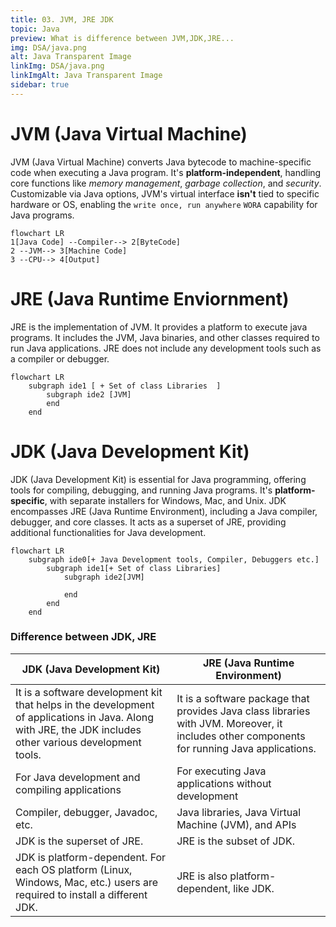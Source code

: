```yaml
---
title: 03. JVM, JRE JDK
topic: Java
preview: What is difference between JVM,JDK,JRE...
img: DSA/java.png
alt: Java Transparent Image
linkImg: DSA/java.png
linkImgAlt: Java Transparent Image
sidebar: true
---
```


# JVM (Java Virtual Machine)
JVM (Java Virtual Machine) converts Java bytecode to machine-specific code when executing a Java program. It's **platform-independent**, handling core functions like *memory management*, *garbage collection*, and *security*. Customizable via Java options, JVM's virtual interface **isn't** tied to specific hardware or OS, enabling the `write once, run anywhere` `WORA` capability for Java programs.

```mermaid
flowchart LR
1[Java Code] --Compiler--> 2[ByteCode]
2 --JVM--> 3[Machine Code]
3 --CPU--> 4[Output]
```

# JRE (Java Runtime Enviornment)
JRE is the implementation of JVM. It provides a platform to execute java programs. It includes the JVM, Java binaries, and other classes required to run Java applications. JRE does not include any development tools such as a compiler or debugger. 

```mermaid
flowchart LR
    subgraph ide1 [ + Set of class Libraries  ]
        subgraph ide2 [JVM]
        end
    end
```

# JDK (Java Development Kit)
JDK (Java Development Kit) is essential for Java programming, offering tools for compiling, debugging, and running Java programs. It's **platform-specific**, with separate installers for Windows, Mac, and Unix. JDK encompasses JRE (Java Runtime Environment), including a Java compiler, debugger, and core classes. It acts as a superset of JRE, providing additional functionalities for Java development.


```mermaid
flowchart LR
    subgraph ide0[+ Java Development tools, Compiler, Debuggers etc.]
        subgraph ide1[+ Set of class Libraries]
            subgraph ide2[JVM]

            end
        end
    end
```



### Difference between JDK, JRE

| JDK (Java Development Kit)                        | JRE (Java Runtime Environment)                       |
|-------------------------------------------------- |------------------------------------------------------|
|It is a software development kit that helps in the development of applications in Java. Along with JRE, the JDK includes other various development tools.                                       | It is a software package that provides Java class libraries with JVM. Moreover, it includes other components for running Java applications.     |
|For Java development and compiling applications   | For executing Java applications without development  |
|Compiler, debugger, Javadoc, etc.                 | Java libraries, Java Virtual Machine (JVM), and APIs |
|JDK is the superset of JRE.                        | JRE is the subset of JDK.                        |
|JDK is platform-dependent. For each OS platform (Linux, Windows, Mac, etc.) users are required to install a different JDK.                           | JRE is also platform-dependent, like JDK.                                    |

